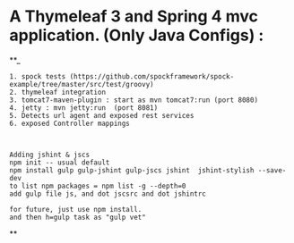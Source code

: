 A Thymeleaf 3 and Spring 4 mvc application. (Only Java Configs) :
=================================================================
 **_

    1. spock tests (https://github.com/spockframework/spock-example/tree/master/src/test/groovy)
    2. thymeleaf integration
    3. tomcat7-maven-plugin : start as mvn tomcat7:run (port 8080)
    4. jetty : mvn jetty:run  (port 8081)
    5. Detects url agent and exposed rest services
    6. exposed Controller mappings



    Adding jshint & jscs
    npm init -- usual default
    npm install gulp gulp-jshint gulp-jscs jshint  jshint-stylish --save-dev
    to list npm packages = npm list -g --depth=0
    add gulp file js, and dot jscsrc and dot jshintrc

    for future, just use npm install.
    and then h=gulp task as "gulp vet"
**